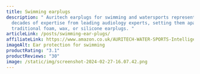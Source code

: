 ```yaml
---
title: Swimming earplugs
description: " Auritech earplugs for swimming and watersports represent over two
  decades of expertise from leading audiology experts, setting them apart from
  traditional foam, wax, or silicone earplugs. "
articleLink: /posts/swimming-ear-plugs/
affiliateLink: https://www.amazon.co.uk/AURITECH-WATER-SPORTS-Intelligent-Protection/dp/B00DEDN4JE?maas=maas_adg_66FED6D2A670277255112D7CD8040AE9_afap_abs&ref_=aa_maas&tag=maas
imageAlt: Ear protection for swimming
productRating: "3.1"
productReviews: "30"
image: /static/img/screenshot-2024-02-27-16.07.42.png
---
```

